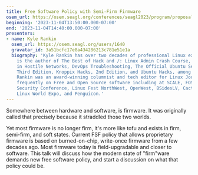```yaml
---
title: Free Software Policy with Semi-Firm Firmware
osem_url: https://osem.seagl.org/conferences/seagl2023/program/proposals/963
beginning: '2023-11-04T13:50:00.000-07:00'
end: '2023-11-04T14:40:00.000-07:00'
presenters:
- name: Kyle Rankin
  osem_url: https://osem.seagl.org/users/1640
  gravatar_id: 3a51bcfc17e8a434286213c781e51e1a
  biography: 'Kyle Rankin has over two decades of professional Linux experience. He
    is the author of The Best of Hack and /: Linux Admin Crash Course, Linux Hardening
    in Hostile Networks, DevOps Troubleshooting, The Official Ubuntu Server Book,
    Third Edition, Knoppix Hacks, 2nd Edition, and Ubuntu Hacks, among other books.
    Rankin was an award-winning columnist and tech editor for Linux Journal, and speaks
    frequently on Free and Open Source software including at SCALE, FOSDEM, O’Reilly
    Security Conference, Linux Fest NorthWest, OpenWest, BSidesLV, CactusCon, OSCON,
    Linux World Expo, and Penguicon.'
---
```


Somewhere between hardware and software, is firmware. It was originally called that precisely because it straddled those two worlds.

Yet most firmware is no longer firm, it's more like tofu and exists in firm, semi-firm, and soft states. Current FSF policy that allows proprietary firmware is based on burned-on-chip, write-once firmware from a few decades ago. Most firmware today is field-upgradable and closer to software. This talk will discuss how the modern state of "firm"ware demands new free software policy, and start a discussion on what that policy could be.
